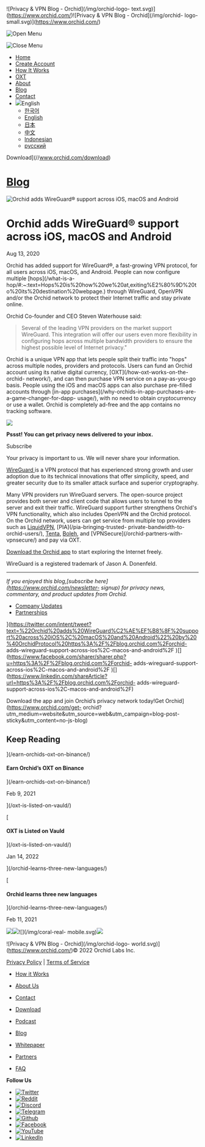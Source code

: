 ![Privacy & VPN Blog - Orchid](/img/orchid-logo-
text.svg)](https://www.orchid.com/)![Privacy & VPN Blog - Orchid](/img/orchid-
logo-small.svg)](https://www.orchid.com/)

![Open Menu](/img/icons/hamburger.svg)

![Close Menu](/img/icons/close.svg)

  * [Home](https://www.orchid.com/)
  * [Create Account](https://www.orchid.com/join)
  * [How It Works](https://www.orchid.com/how-it-works)
  * [OXT](https://www.orchid.com/oxt)
  * [About](https://www.orchid.com/about-us)
  * [Blog](/)
  * [Contact](https://www.orchid.com/contact)
  * ![](/img/globe.svg)English
    * [한국어](//blog.ko.orchid.com/orchid-adds-wireguard-support-across-ios,-macos-and-android/)
    * [English](//blog.orchid.com/orchid-adds-wireguard-support-across-ios,-macos-and-android/)
    * [日本](//blog.ja.orchid.com/orchid-adds-wireguard-support-across-ios,-macos-and-android/)
    * [中文](//blog.zh.orchid.com/orchid-adds-wireguard-support-across-ios,-macos-and-android/)
    * [Indonesian](//blog.id.orchid.com/orchid-adds-wireguard-support-across-ios,-macos-and-android/)
    * [русский](//blog.ru.orchid.com/orchid-adds-wireguard-support-across-ios,-macos-and-android/)

Download](//www.orchid.com/download)

# [Blog](/)

![Orchid adds WireGuard®️ support across iOS, macOS and
Android](/static/bf6c78bd1e752975e63718d8b07668a2/Orchid_BlogImage_Wireguardv2.jpg)

# Orchid adds WireGuard®️ support across iOS, macOS and Android

Aug 13, 2020  
  

Orchid has added support for WireGuard®️, a fast-growing VPN protocol, for all
users across iOS, macOS, and Android. People can now configure multiple
[hops](/what-is-a-
hop/#:~:text=Hops%20is%20how%20we%20at,exiting%E2%80%9D%20to%20its%20destination%20webpage.)
through WireGuard, OpenVPN and/or the Orchid network to protect their Internet
traffic and stay private online.

Orchid Co-founder and CEO Steven Waterhouse said:

> Several of the leading VPN providers on the market support WireGuard. This
> integration will offer our users even more flexibility in configuring hops
> across multiple bandwidth providers to ensure the highest possible level of
> Internet privacy."

Orchid is a unique VPN app that lets people split their traffic into "hops"
across multiple nodes, providers and protocols. Users can fund an Orchid
account using its native digital currency, [OXT](/how-oxt-works-on-the-orchid-
network/), and can then purchase VPN service on a pay-as-you-go basis. People
using the iOS and macOS apps can also purchase pre-filled accounts through
[in-app purchases](/why-orchids-in-app-purchases-are-a-game-changer-for-dapp-
usage/), with no need to obtain cryptocurrency or use a wallet. Orchid is
completely ad-free and the app contains no tracking software.

![](/img/WhisperBunny.png)

**Pssst! You can get privacy news delivered to your inbox.**

Subscribe

Your privacy is important to us. We will never share your information.

[WireGuard ](https://www.wireguard.com/)is a VPN protocol that has experienced
strong growth and user adoption due to its technical innovations that offer
simplicity, speed, and greater security due to its smaller attack surface and
superior cryptography.

Many VPN providers run WireGuard servers. The open-source project provides
both server and client code that allows users to tunnel to the server and exit
their traffic. WireGuard support further strengthens Orchid's VPN
functionality, which also includes OpenVPN and the Orchid protocol. On the
Orchid network, users can get service from multiple top providers such as
[LiquidVPN](/orchid-partners-with-liquidvpn/), [PIA](/pia-bringing-trusted-
private-bandwidth-to-orchid-users/), [Tenta](https://tenta.com/),
[Boleh](https://www.bolehvpn.net/), and [VPNSecure](/orchid-partners-with-
vpnsecure/) and pay via OXT.

[Download the Orchid app](https://www.orchid.com/download) to start exploring
the Internet freely.

WireGuard is a registered trademark of Jason A. Donenfeld.

* * *

 _If you enjoyed this blog,[subscribe here](https://www.orchid.com/newsletter-
signup) for privacy news, commentary, and product updates from Orchid._

  * [Company Updates](/tag/company-updates/)
  * [Partnerships](/tag/partnerships/)

](https://twitter.com/intent/tweet?text=%22Orchid%20adds%20WireGuard%C2%AE%EF%B8%8F%20support%20across%20iOS%2C%20macOS%20and%20Android%22%20by%20%40OrchidProtocol%20https%3A%2F%2Fblog.orchid.com%2Forchid-
adds-wireguard-support-across-ios%2C-macos-and-android%2F
)[](https://www.facebook.com/sharer/sharer.php?u=https%3A%2F%2Fblog.orchid.com%2Forchid-
adds-wireguard-support-across-ios%2C-macos-and-android%2F
)[](https://www.linkedin.com/shareArticle?url=https%3A%2F%2Fblog.orchid.com%2Forchid-
adds-wireguard-support-across-ios%2C-macos-and-android%2F)

Download the app and join Orchid’s privacy network today!Get
Orchid](https://www.orchid.com/get-
orchid?utm_medium=website&utm_source=web&utm_campaign=blog-post-
sticky&utm_content=no-js-blog)

## Keep Reading

](/earn-orchids-oxt-on-binance/)

#### Earn Orchid’s OXT on Binance

](/earn-orchids-oxt-on-binance/)

Feb 9, 2021

](/oxt-is-listed-on-vauld/)

[

#### OXT is Listed on Vauld

](/oxt-is-listed-on-vauld/)

Jan 14, 2022

](/orchid-learns-three-new-languages/)

[

#### Orchid learns three new languages

](/orchid-learns-three-new-languages/)

Feb 11, 2021

![](/img/coral-electric.svg)![](/img/coral-real.svg)![](/img/coral-real-
mobile.svg)![](/img/footer-fish.svg)

![Privacy & VPN Blog - Orchid](/img/orchid-logo-
world.svg)](https://www.orchid.com/)© 2022 Orchid Labs Inc.

[Privacy Policy](https://www.orchid.com/privacy-policy) | [Terms of
Service](https://www.orchid.com/service-terms)

  * [How it Works](https://www.orchid.com/how-it-works)
  * [About Us](https://www.orchid.com/about-us)
  * [Contact](https://www.orchid.com/contact)

  * [Download](https://www.orchid.com/download)
  * [Podcast](https://www.orchid.com/podcast)
  * [Blog](/)

  * [Whitepaper](https://www.orchid.com/assets/whitepaper/whitepaper.pdf)
  * [Partners](https://www.orchid.com/partners)
  * [FAQ](https://www.orchid.com/faq)

 **Follow Us**

  * [![Twitter](/img/icons/social-twitter.svg)](https://twitter.com/OrchidProtocol)
  * [![Reddit](/img/icons/reddit.svg)](https://www.reddit.com/r/orchid/)
  * [![Discord](/img/icons/social-discord.svg)](https://discord.gg/GDbxmjxX9F)
  * [![Telegram](/img/icons/social-telegram.svg)](https://www.t.me/OrchidOfficial)
  * [![Github](/img/icons/social-github.svg)](https://github.com/OrchidTechnologies)
  * [![Facebook](/img/icons/social-facebook.svg)](https://www.facebook.com/OrchidProtocol)
  * [![YouTube](/img/icons/social-youtube.svg)](https://www.youtube.com/channel/UCIH_BKBlNemsCzDhPYZBlHw)
  * [![LinkedIn](/img/icons/social-linkedin.svg)](https://www.linkedin.com/company/orchidprotocol)

